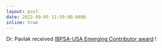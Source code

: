 ```yaml
---
layout: post
date: 2022-09-05 11:59:00-0400
inline: true
---
```


Dr. Pavlak received <a href="https://www.ibpsa.us/awards/" target="_blank" rel="noopener noreferrer">IBPSA-USA Emerging Contributor award</a> !